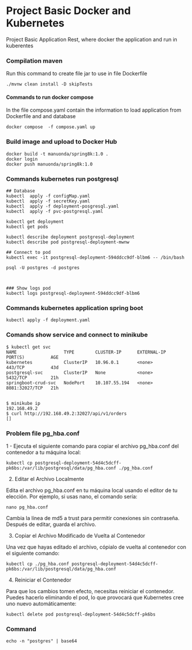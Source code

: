 # Project Basic Docker and Kubernetes 

Project Basic Application Rest, where docker the application and run in kuberentes 

### Compilation maven
Run this command to create file jar to use in file Dockerfile
```
./mvnw clean install -D skipTests
```
#### Commands to run docker compose 
In the file compose.yaml contain the information to load application from Dockerfile and and database
```
docker compose  -f compose.yaml up
```



### Build image and upload to Docker Hub
```
docker build -t manuonda/spring8k:1.0 .
docker login
docker push manuonda/spring8k:1.0
```

### Commands kubernetes run postgresql
```
## Database 
kubectl  apply -f configMap.yaml
kubectl  apply -f secretKey.yaml
kubectl  apply -f deployment-posgresql.yaml
kubectl  apply -f pvc-postgresql.yaml

kubectl get deployment 
kubectl get pods 

kubectl describe deployment postgresql-deployment
kubectl describe pod postgresql-deployment-mwnw

## Connect to pod 
kubectl exec -it postgresql-deployment-594ddcc9df-blbm6 -- /bin/bash

psql -U postgres -d postgres



### Show logs pod
kubectl logs postgresql-deployment-594ddcc9df-blbm6
```

### Commands kubernetes application spring boot 
```
kubectl apply -f deployment.yaml
```

### Comands show service and connect to minikube 
```
$ kubectl get svc
NAME                  TYPE        CLUSTER-IP      EXTERNAL-IP   PORT(S)          AGE
kubernetes            ClusterIP   10.96.0.1       <none>        443/TCP          43d
postgresql-svc        ClusterIP   None            <none>        5432/TCP         21h
springboot-crud-svc   NodePort    10.107.55.194   <none>        8081:32027/TCP   21h


$ minikube ip
192.168.49.2
$ curl http://192.168.49.2:32027/api/v1/orders
[]

```



### Problem file pg_hba.conf
1 - Ejecuta el siguiente comando para copiar el archivo pg_hba.conf del contenedor a tu máquina local:
```
kubectl cp postgresql-deployment-54d4c5dcff-pk6bs:/var/lib/postgresql/data/pg_hba.conf ./pg_hba.conf
```
2. Editar el Archivo Localmente

Edita el archivo pg_hba.conf en tu máquina local usando el editor de tu elección. Por ejemplo, si usas nano, el comando sería:
```
nano pg_hba.conf
```
Cambia la línea de md5 a trust para permitir conexiones sin contraseña. Después de editar, guarda el archivo.

3. Copiar el Archivo Modificado de Vuelta al Contenedor

Una vez que hayas editado el archivo, cópialo de vuelta al contenedor con el siguiente comando:
```
kubectl cp ./pg_hba.conf postgresql-deployment-54d4c5dcff-pk6bs:/var/lib/postgresql/data/pg_hba.conf
```
4. Reiniciar el Contenedor

Para que los cambios tomen efecto, necesitas reiniciar el contenedor. Puedes hacerlo eliminando el pod, lo que provocará que Kubernetes cree uno nuevo automáticamente:

```
kubectl delete pod postgresql-deployment-54d4c5dcff-pk6bs

```
### Command 
```
echo -n "postgres" | base64
```